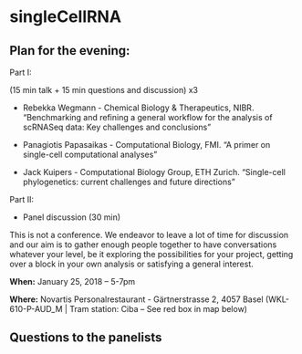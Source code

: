 # singleCellRNA

## Plan for the evening:

Part I:

(15 min talk + 15 min questions and discussion) x3
- Rebekka Wegmann - Chemical Biology & Therapeutics, NIBR. 
“Benchmarking and refining a general workflow for the analysis of scRNASeq data: Key challenges and conclusions”

- Panagiotis Papasaikas - Computational Biology, FMI. 
“A primer on single-cell computational analyses”

- Jack Kuipers - Computational Biology Group, ETH Zurich. 
“Single-cell phylogenetics: current challenges and future directions”

Part II:

- Panel discussion (30 min)

This is not a conference. We endeavor to leave a lot of time for discussion and our aim is to gather enough people together to have conversations whatever your level, be it exploring the possibilities for your project, getting over a block in your own analysis or satisfying a general interest.

**When:** January 25, 2018 – 5-7pm

**Where:** Novartis Personalrestaurant - Gärtnerstrasse 2, 4057 Basel (WKL-610-P-AUD_M | Tram station: Ciba – See red box in map below)

## Questions to the panelists

